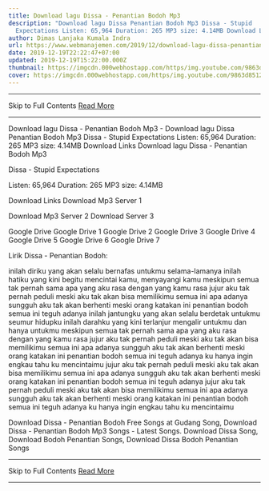 ```yaml
---
title: Download lagu Dissa - Penantian Bodoh Mp3
description: "Download lagu Dissa Penantian Bodoh Mp3 Dissa - Stupid
  Expectations Listen: 65,964 Duration: 265 MP3 size: 4.14MB Download Links"
author: Dimas Lanjaka Kumala Indra
url: https://www.webmanajemen.com/2019/12/download-lagu-dissa-penantian-bodoh-mp3.html
date: 2019-12-19T22:22:47+07:00
updated: 2019-12-19T15:22:00.000Z
thumbnail: https://imgcdn.000webhostapp.com/https/img.youtube.com/9863d85128f9e9fd158c40571ee62413.jpeg
cover: https://imgcdn.000webhostapp.com/https/img.youtube.com/9863d85128f9e9fd158c40571ee62413.jpeg
---
```


<hr/> Skip to Full Contents <a href="https://www.webmanajemen.com/2019/12/download-lagu-dissa-penantian-bodoh-mp3.html" rel="follow" class="button" id="read-more">Read More</a> <hr/> Download lagu Dissa - Penantian Bodoh Mp3 - Download lagu Dissa Penantian Bodoh Mp3 Dissa - Stupid Expectations Listen: 65,964 Duration: 265 MP3 size: 4.14MB Download Links Download lagu Dissa - Penantian Bodoh Mp3

  Dissa - Stupid Expectations 

  Listen: 65,964 
  Duration: 265 
  MP3 size: 4.14MB 

  Download Links 
  Download Mp3 Server 1 

  Download Mp3 Server 2 
  Download Server 3 


  Google Drive   Google Drive 1 
  Google Drive 2 
  Google Drive 3 
  Google Drive 4 
  Google Drive 5 
  Google Drive 6 
  Google Drive 7 


                             
Lirik Dissa - Penantian Bodoh:
                             

inilah diriku yang akan selalu
 bernafas untukmu selama-lamanya
 inilah hatiku yang kini begitu
 mencintai kamu, menyayangi kamu
 meskipun semua tak pernah sama
 apa yang aku rasa dengan yang kamu rasa
 jujur aku tak pernah peduli
 meski aku tak akan bisa memilikimu
 semua ini apa adanya
 sungguh aku tak akan berhenti
 meski orang katakan ini penantian bodoh
 semua ini teguh adanya
 inilah jantungku yang akan selalu
 berdetak untukmu seumur hidupku
 inilah darahku yang kini terlanjur
 mengalir untukmu dan hanya untukmu
 meskipun semua tak pernah sama
 apa yang aku rasa dengan yang kamu rasa
 jujur aku tak pernah peduli
 meski aku tak akan bisa memilikimu
 semua ini apa adanya
 sungguh aku tak akan berhenti
 meski orang katakan ini penantian bodoh
 semua ini teguh adanya
 ku hanya ingin engkau tahu ku mencintaimu
 jujur aku tak pernah peduli
 meski aku tak akan bisa memilikimu
 semua ini apa adanya
 sungguh aku tak akan berhenti
 meski orang katakan ini penantian bodoh
 semua ini teguh adanya
 jujur aku tak pernah peduli
 meski aku tak akan bisa memilikimu
 semua ini apa adanya
 sungguh aku tak akan berhenti
 meski orang katakan ini penantian bodoh
 semua ini teguh adanya
 ku hanya ingin engkau tahu ku mencintaimu
                          
  Download Dissa - Penantian Bodoh Free Songs at Gudang Song, Download Dissa - Penantian Bodoh Mp3 Songs - Latest Songs.  Download Dissa Song, Download Bodoh Penantian Songs, Download Dissa Bodoh Penantian Songs <hr/> Skip to Full Contents <a href="https://www.webmanajemen.com/2019/12/download-lagu-dissa-penantian-bodoh-mp3.html" rel="follow" class="button" id="read-more">Read More</a> <hr/>